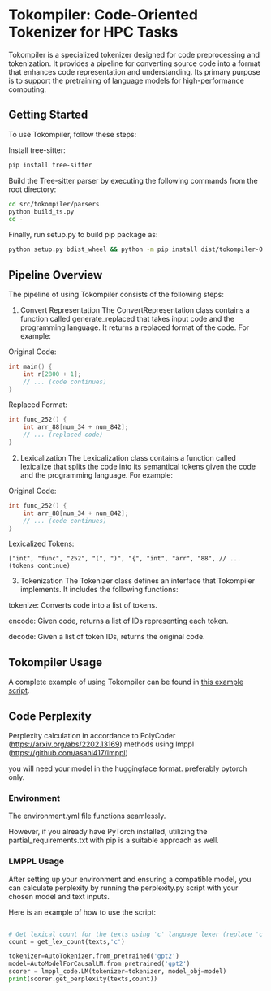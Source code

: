 # Tokompiler: Code-Oriented Tokenizer for HPC Tasks
Tokompiler is a specialized tokenizer designed for code preprocessing and tokenization. It provides a pipeline for converting source code into a format that enhances code representation and understanding. Its primary purpose is to support the pretraining of language models for high-performance computing.

## Getting Started
To use Tokompiler, follow these steps:

Install tree-sitter:
```bash
pip install tree-sitter
```


Build the Tree-sitter parser by executing the following commands from the root directory:

```bash
cd src/tokompiler/parsers
python build_ts.py
cd -
```

Finally, run setup.py to build pip package as:
```bash
python setup.py bdist_wheel && python -m pip install dist/tokompiler-0.1-py3-none-any.whl
```

## Pipeline Overview
The pipeline of using Tokompiler consists of the following steps:

1. Convert Representation
The ConvertRepresentation class contains a function called generate_replaced that takes input code and the programming language. It returns a replaced format of the code. For example:

Original Code:
```c
int main() {
    int r[2800 + 1];
    // ... (code continues)
}
```

Replaced Format:
```c
int func_252() {
    int arr_88[num_34 + num_842];
    // ... (replaced code)
}
```

2. Lexicalization
The Lexicalization class contains a function called lexicalize that splits the code into its semantical tokens given the code and the programming language. For example:

Original Code:
```c
int func_252() {
    int arr_88[num_34 + num_842];
    // ... (code continues)
}
```

Lexicalized Tokens:
```
["int", "func", "252", "(", ")", "{", "int", "arr", "88", // ... (tokens continue)
```

3. Tokenization
The Tokenizer class defines an interface that Tokompiler implements. It includes the following functions:

tokenize: Converts code into a list of tokens.

encode: Given code, returns a list of IDs representing each token.

decode: Given a list of token IDs, returns the original code.


## Tokompiler Usage
A complete example of using Tokompiler can be found in [this example script](https://github.com/Scientific-Computing-Lab-NRCN/Tokompiler/blob/main/example.py).


## Code Perplexity
Perplexity calculation in accordance to PolyCoder (https://arxiv.org/abs/2202.13169) methods using lmppl (https://github.com/asahi417/lmppl)

you will need your model in the huggingface format. preferably pytorch only.

### Environment
The environment.yml file functions seamlessly. 

However, if you already have PyTorch installed, utilizing the partial_requirements.txt with pip is a suitable approach as well.


### LMPPL Usage

After setting up your environment and ensuring a compatible model, you can calculate perplexity by running the perplexity.py script with your chosen model and text inputs. 

Here is an example of how to use the script:

```python

# Get lexical count for the texts using 'c' language lexer (replace 'c' with the appropriate lexer for your texts)
count = get_lex_count(texts,'c')

tokenizer=AutoTokenizer.from_pretrained('gpt2')
model=AutoModelForCausalLM.from_pretrained('gpt2')
scorer = lmppl_code.LM(tokenizer=tokenizer, model_obj=model)
print(scorer.get_perplexity(texts,count))
```
